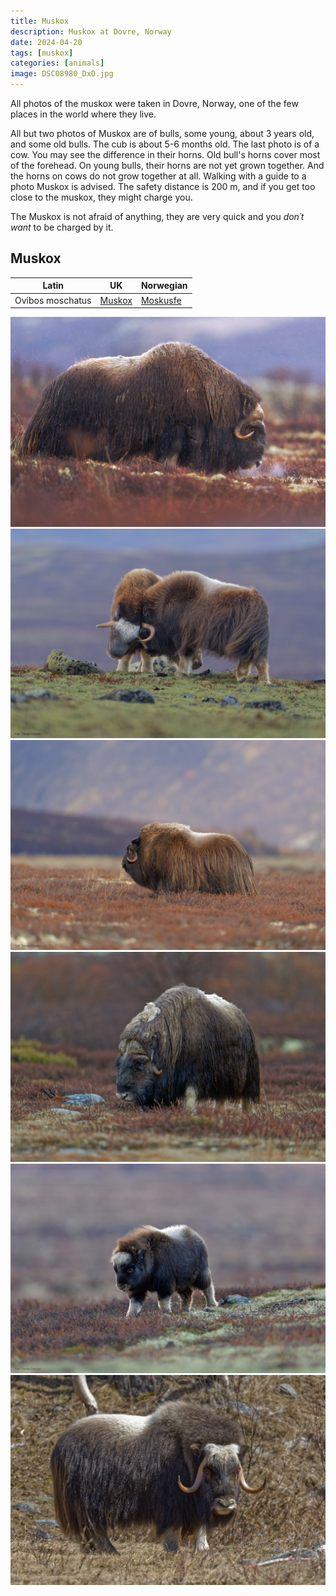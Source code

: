 ```yaml
---
title: Muskox
description: Muskox at Dovre, Norway
date: 2024-04-20
tags: [muskox]
categories: [animals]
image: DSC08980_DxO.jpg
---
```

All photos of the muskox were taken in Dovre, Norway, one of the few places in the world where they live.

All but two photos of Muskox are of bulls, some young, about 3 years old, and some old bulls. The cub is about 5-6 months old. The last
photo is of a cow. You may see the difference in their horns. Old bull's horns cover most of the forehead. On young bulls, their horns
are not yet grown together. And the horns on cows do not grow together at all.
Walking with a guide to a photo Muskox is advised. The safety distance is 200 m, and if you get too close to the muskox, they might charge you.

The Muskox is not afraid of anything, they are very quick and you *don´t want* to be charged by it.

## Muskox

|   Latin  | UK | Norwegian |
| ----------- | ----------- |   ----------- |
| Ovibos moschatus | [Muskox](https://en.wikipedia.org/wiki/Muskox) | [Moskusfe](https://no.wikipedia.org/wiki/Moskusfe) |



![Old bull](DSC08980_DxO.jpg)
![Young bulls, about three years old](DSC07455_DxO.jpg)
![Old bull](DSC07663_DxO.jpg)
![Old bull](DSC09078_DxO.jpg)
![Cub](DSC07287_DxO.jpg)
![An adult cow](_DSC4185_DxO.jpg)
